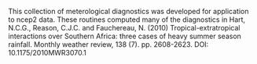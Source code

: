 This collection of meterological diagnostics was developed for application to ncep2 data. These routines computed many of the diagnostics in 
Hart, N.C.G., Reason, C.J.C. and Fauchereau, N. (2010) Tropical-extratropical
interactions over Southern Africa: three cases of heavy summer season rainfall.
Monthly weather review, 138 (7). pp. 2608-2623. DOI: 10.1175/2010MWR3070.1
